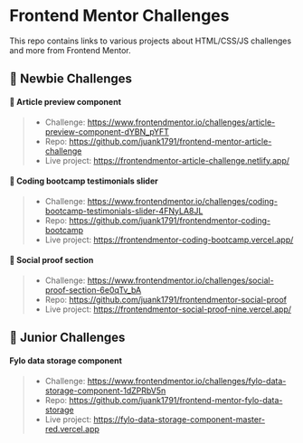 # Frontend Mentor Challenges
This repo contains links to various projects about HTML/CSS/JS challenges and more from Frontend Mentor.

## 🔶 Newbie Challenges

#### 🔹 Article preview component
>  - Challenge: https://www.frontendmentor.io/challenges/article-preview-component-dYBN_pYFT
>  - Repo: https://github.com/juank1791/frontend-mentor-article-challenge
>  - Live project: https://frontendmentor-article-challenge.netlify.app/

#### 🔹 Coding bootcamp testimonials slider
>  - Challenge: https://www.frontendmentor.io/challenges/coding-bootcamp-testimonials-slider-4FNyLA8JL
>  - Repo: https://github.com/juank1791/frontendmentor-coding-bootcamp
>  - Live project: https://frontendmentor-coding-bootcamp.vercel.app/

#### 🔹 Social proof section
>  - Challenge: https://www.frontendmentor.io/challenges/social-proof-section-6e0qTv_bA
>  - Repo: https://github.com/juank1791/frontendmentor-social-proof
>  - Live project: https://frontendmentor-social-proof-nine.vercel.app/

## 🔶 Junior Challenges
#### Fylo data storage component
>  - Challenge: https://www.frontendmentor.io/challenges/fylo-data-storage-component-1dZPRbV5n
>  - Repo: https://github.com/juank1791/frontend-mentor-fylo-data-storage
>  - Live project: https://fylo-data-storage-component-master-red.vercel.app
